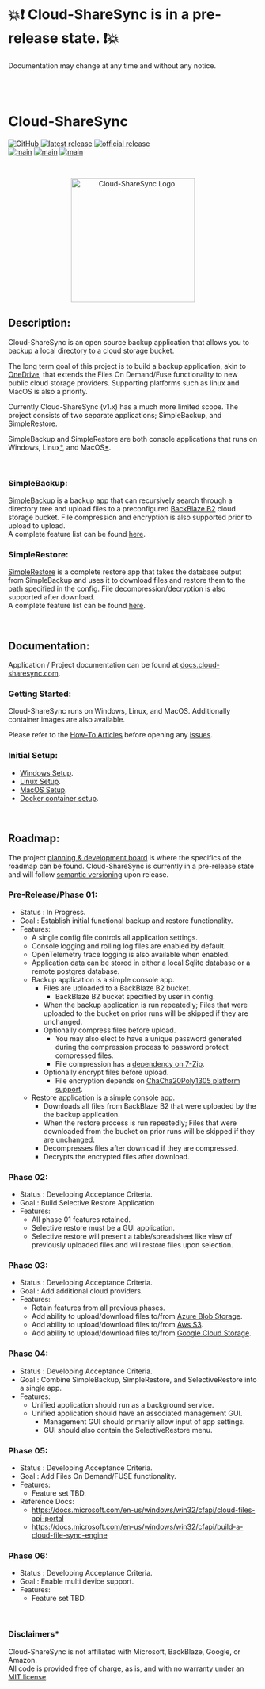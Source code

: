 # 💥❗ Cloud-ShareSync is in a pre-release state. ❗💥
Documentation may change at any time and without any notice.

<br><br>

# Cloud-ShareSync
[![GitHub](https://img.shields.io/github/license/DarkgreyDevelopment/Cloud-ShareSync?style=plastic)](https://github.com/DarkgreyDevelopment/Cloud-ShareSync/blob/main/LICENSE)
[![latest release](https://img.shields.io/github/v/release/DarkgreyDevelopment/Cloud-ShareSync?include_prereleases&label=latest%20release&style=plastic)](https://github.com/DarkgreyDevelopment/Cloud-ShareSync/releases/)
[![official release](https://img.shields.io/github/v/release/DarkgreyDevelopment/Cloud-ShareSync?label=official%20release&style=plastic)](https://github.com/DarkgreyDevelopment/Cloud-ShareSync/releases/)  
[![main](https://github.com/DarkgreyDevelopment/Cloud-ShareSync/actions/workflows/github-actions.yml/badge.svg?branch=main)](https://github.com/DarkgreyDevelopment/Cloud-ShareSync/actions/workflows/github-actions.yml)
[![main](https://github.com/DarkgreyDevelopment/Cloud-ShareSync/actions/workflows/codeql-analysis.yml/badge.svg?branch=main)](https://github.com/DarkgreyDevelopment/Cloud-ShareSync/actions/workflows/codeql-analysis.yml)
[![main](https://github.com/DarkgreyDevelopment/Cloud-ShareSync/actions/workflows/pages/pages-build-deployment/badge.svg?branch=main)](https://github.com/DarkgreyDevelopment/Cloud-ShareSync/actions/workflows/pages/pages-build-deployment)

<br>

<p style='text-align: center;'>
<a href="https://cloud-sharesync.com"><img src="https://docs.cloud-sharesync.com/images/CloudShareSyncLogo.svg" alt="Cloud-ShareSync Logo" style="width:250px;height:250px"></a>
</p>

## Description:
Cloud-ShareSync is an open source backup application that allows you to backup a local directory to a cloud storage bucket.  

The long term goal of this project is to build a backup application, akin to [OneDrive](https://onedrive.com), that extends the Files On Demand/Fuse functionality to new public cloud storage providers. Supporting platforms such as linux and MacOS is also a priority.  

Currently Cloud-ShareSync (v1.x) has a much more limited scope. The project consists of two separate applications; SimpleBackup, and SimpleRestore.  

SimpleBackup and SimpleRestore are both console applications that runs on Windows, Linux[*](a "Linux is tested on Ubuntu latest."), and MacOS[*](a "MacOS is tested on macOS 11 Big Sur.").  

<br>

### SimpleBackup:
[SimpleBackup](https://docs.cloud-sharesync.com/api/Cloud_ShareSync.SimpleRestore.html) is a backup app that can recursively search through a directory tree and upload files to a preconfigured [BackBlaze B2](https://www.backblaze.com/b2/cloud-storage.html) cloud storage bucket. File compression and encryption is also supported prior to upload to upload.  
A complete feature list can be found [here](https://docs.cloud-sharesync.com/articles/SimpleBackupFeatures.html).  

### SimpleRestore:
[SimpleRestore](https://docs.cloud-sharesync.com/api/Cloud_ShareSync.SimpleBackup.html) is a complete restore app that takes the database output from SimpleBackup and uses it to download files and restore them to the path specified in the config. File decompression/decryption is also supported after download.  
A complete feature list can be found [here](https://docs.cloud-sharesync.com/articles/SimpleRestoreFeatures.html).  

<br>

## Documentation:
Application / Project documentation can be found at [docs.cloud-sharesync.com](https://docs.cloud-sharesync.com).  

### Getting Started:
Cloud-ShareSync runs on Windows, Linux, and MacOS. Additionally container images are also available.  

Please refer to the [How-To Articles](https://docs.cloud-sharesync.com/articles/HowTo/index.html) before opening any [issues](https://github.com/DarkgreyDevelopment/Cloud-ShareSync/issues).  

### Initial Setup:
- [Windows Setup](https://docs.cloud-sharesync.com/articles/HowTo/WindowsSetup.html).
- [Linux Setup](https://docs.cloud-sharesync.com/articles/HowTo/LinuxSetup.html).
- [MacOS Setup](https://docs.cloud-sharesync.com/articles/HowTo/MacOsSetup.html).
- [Docker container setup](https://docs.cloud-sharesync.com/articles/HowTo/DockerSetup.html).

<br>

## Roadmap:
The project [planning & development board](https://github.com/orgs/DarkgreyDevelopment/projects/3) is where the specifics of the roadmap can be found. Cloud-ShareSync is currently in a pre-release state and will follow [semantic versioning](https://semver.org) upon release.  

### Pre-Release/Phase 01:  
  - Status  : In Progress.  
  - Goal    : Establish initial functional backup and restore functionality.  
  - Features:  
    - A single config file controls all application settings.  
    - Console logging and rolling log files are enabled by default.
	- OpenTelemetry trace logging is also available when enabled.  
    - Application data can be stored in either a local Sqlite database or a remote postgres database.  
    - Backup application is a simple console app.
      - Files are uploaded to a BackBlaze B2 bucket.  
        - BackBlaze B2 bucket specified by user in config.  
      - When the backup application is run repeatedly; Files that were uploaded to the bucket on prior runs will be skipped if they are unchanged.  
      - Optionally compress files before upload.  
        - You may also elect to have a unique password generated during the compression process to password protect compressed files.  
        - File compression has a [dependency on 7-Zip](https://docs.cloud-sharesync.com/articles/7ZipDependency.html).
      - Optionally encrypt files before upload.  
        - File encryption depends on [ChaCha20Poly1305 platform support](https://docs.cloud-sharesync.com/api/Cloud_ShareSync.Core.Cryptography.FileEncryption.ManagedChaCha20Poly1305.html).
    - Restore application is a simple console app.  
      - Downloads all files from BackBlaze B2 that were uploaded by the the backup application.  
      - When the restore process is run repeatedly; Files that were downloaded from the bucket on prior runs will be skipped if they are unchanged.  
      - Decompresses files after download if they are compressed.  
      - Decrypts the encrypted files after download.  

### Phase 02:  
  - Status  : Developing Acceptance Criteria.  
  - Goal    : Build Selective Restore Application  
  - Features:  
    - All phase 01 features retained.  
    - Selective restore must be a GUI application.  
    - Selective restore will present a table/spreadsheet like view of previously uploaded files and will restore files upon selection.

### Phase 03:  
  - Status  : Developing Acceptance Criteria.  
  - Goal    : Add additional cloud providers.  
  - Features:  
    - Retain features from all previous phases.  
    - Add ability to upload/download files to/from [Azure Blob Storage](https://azure.microsoft.com/en-us/services/storage/blobs).  
    - Add ability to upload/download files to/from [Aws S3](https://aws.amazon.com/s3).  
    - Add ability to upload/download files to/from [Google Cloud Storage](https://cloud.google.com/storage).  

### Phase 04:  
  - Status  : Developing Acceptance Criteria.  
  - Goal    : Combine SimpleBackup, SimpleRestore, and SelectiveRestore into a single app.  
  - Features:  
    - Unified application should run as a background service.  
    - Unified application should have an associated management GUI.  
      - Management GUI should primarily allow input of app settings.  
      - GUI should also contain the SelectiveRestore menu.  

### Phase 05:  
  - Status  : Developing Acceptance Criteria.  
  - Goal    : Add Files On Demand/FUSE functionality.  
  - Features:  
    - Feature set TBD.  
  - Reference Docs: 
    - https://docs.microsoft.com/en-us/windows/win32/cfapi/cloud-files-api-portal
    - https://docs.microsoft.com/en-us/windows/win32/cfapi/build-a-cloud-file-sync-engine

### Phase 06:  
  - Status  : Developing Acceptance Criteria.  
  - Goal    : Enable multi device support.  
  - Features:  
    - Feature set TBD.  

<br>

### Disclaimers*
Cloud-ShareSync is not affiliated with Microsoft, BackBlaze, Google, or Amazon.  
All code is provided free of charge, as is, and with no warranty under an [MIT license](https://github.com/DarkgreyDevelopment/Cloud-ShareSync/blob/main/LICENSE).